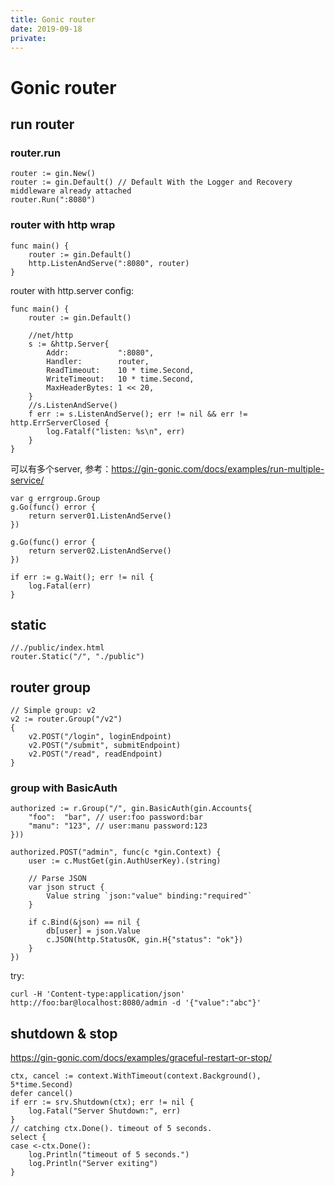 ```yaml
---
title: Gonic router
date: 2019-09-18
private:
---
```

# Gonic router

## run router
### router.run
	router := gin.New() 
	router := gin.Default() // Default With the Logger and Recovery middleware already attached
	router.Run(":8080")

### router with http wrap
    func main() {
        router := gin.Default()
        http.ListenAndServe(":8080", router)
    }

router with http.server config: 

    func main() {
        router := gin.Default()

        //net/http
        s := &http.Server{
            Addr:           ":8080",
            Handler:        router,
            ReadTimeout:    10 * time.Second,
            WriteTimeout:   10 * time.Second,
            MaxHeaderBytes: 1 << 20,
        }
        //s.ListenAndServe()
        f err := s.ListenAndServe(); err != nil && err != http.ErrServerClosed {
			log.Fatalf("listen: %s\n", err)
		}
    }

可以有多个server, 参考：https://gin-gonic.com/docs/examples/run-multiple-service/

	var g errgroup.Group
    g.Go(func() error {
		return server01.ListenAndServe()
	})

	g.Go(func() error {
		return server02.ListenAndServe()
	})

	if err := g.Wait(); err != nil {
		log.Fatal(err)
	}

## static
    //./public/index.html
	router.Static("/", "./public")

## router group
	// Simple group: v2
	v2 := router.Group("/v2")
	{
		v2.POST("/login", loginEndpoint)
		v2.POST("/submit", submitEndpoint)
		v2.POST("/read", readEndpoint)
	}

### group with BasicAuth

	authorized := r.Group("/", gin.BasicAuth(gin.Accounts{
		"foo":  "bar", // user:foo password:bar
		"manu": "123", // user:manu password:123
	}))

	authorized.POST("admin", func(c *gin.Context) {
		user := c.MustGet(gin.AuthUserKey).(string)

		// Parse JSON
		var json struct {
			Value string `json:"value" binding:"required"`
		}

		if c.Bind(&json) == nil {
			db[user] = json.Value
			c.JSON(http.StatusOK, gin.H{"status": "ok"})
		}
	})

try:

    curl -H 'Content-type:application/json' http://foo:bar@localhost:8080/admin -d '{"value":"abc"}'

## shutdown & stop
https://gin-gonic.com/docs/examples/graceful-restart-or-stop/

	ctx, cancel := context.WithTimeout(context.Background(), 5*time.Second)
	defer cancel()
	if err := srv.Shutdown(ctx); err != nil {
		log.Fatal("Server Shutdown:", err)
	}
	// catching ctx.Done(). timeout of 5 seconds.
	select {
	case <-ctx.Done():
		log.Println("timeout of 5 seconds.")
        log.Println("Server exiting")
	}

